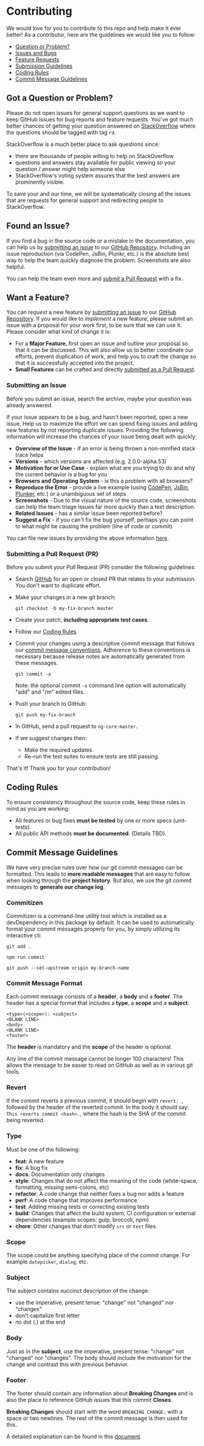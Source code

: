 # Contributing

We would love for you to contribute to this repo and help make it ever better!
As a contributor, here are the guidelines we would like you to follow:

 - [Question or Problem?](#question)
 - [Issues and Bugs](#issue)
 - [Feature Requests](#feature)
 - [Submission Guidelines](#submit-pr)
 - [Coding Rules](#rules)
 - [Commit Message Guidelines](#commit)


## <a name="question"></a> Got a Question or Problem?

Please do not open issues for general support questions as we want to keep GitHub issues for bug reports and feature requests. You've got much better chances of getting your question answered on [StackOverflow](https://stackoverflow.com/questions/tagged/rd) where the questions should be tagged with tag `rd`.

StackOverflow is a much better place to ask questions since:

- there are thousands of people willing to help on StackOverflow
- questions and answers stay available for public viewing so your question / answer might help someone else
- StackOverflow's voting system assures that the best answers are prominently visible.

To save your and our time, we will be systematically closing all the issues that are requests for general support and redirecting people to StackOverflow.


## <a name="issue"></a> Found an Issue?
If you find a bug in the source code or a mistake in the documentation, you can help us by
[submitting an issue](#submit-issue) to our [GitHub Repository][github]. Including an issue
reproduction (via CodePen, JsBin, Plunkr, etc.) is the absolute best way to help the team quickly
diagnose the problem. Screenshots are also helpful.

You can help the team even more and [submit a Pull Request](#submit-pr) with a fix.

## <a name="feature"></a> Want a Feature?
You can *request* a new feature by [submitting an issue](#submit-issue) to our [GitHub
Repository][github]. If you would like to *implement* a new feature, please submit an issue with
a proposal for your work first, to be sure that we can use it.
Please consider what kind of change it is:

* For a **Major Feature**, first open an issue and outline your proposal so that it can be
discussed. This will also allow us to better coordinate our efforts, prevent duplication of work,
and help you to craft the change so that it is successfully accepted into the project.
* **Small Features** can be crafted and directly [submitted as a Pull Request](#submit-pr).

### <a name="submit-issue"></a> Submitting an Issue
Before you submit an issue, search the archive, maybe your question was already answered.

If your issue appears to be a bug, and hasn't been reported, open a new issue.
Help us to maximize the effort we can spend fixing issues and adding new
features by not reporting duplicate issues.  Providing the following information will increase the
chances of your issue being dealt with quickly:

* **Overview of the Issue** - if an error is being thrown a non-minified stack trace helps
* **Versions** - which versions are affected
    (e.g. 2.0.0-alpha.53)
* **Motivation for or Use Case** - explain what are you trying to do and why the current behavior
    is a bug for you
* **Browsers and Operating System** - is this a problem with all browsers?
* **Reproduce the Error** - provide a live example (using [CodePen][codepen], [JsBin][jsbin],
    [Plunker][plunker], etc.) or a unambiguous set of steps
* **Screenshots** - Due to the visual nature of the source code, screenshots can help the team
    triage issues far more quickly than a text description.
* **Related Issues** - has a similar issue been reported before?
* **Suggest a Fix** - if you can't fix the bug yourself, perhaps you can point to what might be
    causing the problem (line of code or commit)

You can file new issues by providing the above information [here](https://github.com/RentDynamics/ng-core/issues/new).


### <a name="submit-pr"></a> Submitting a Pull Request (PR)
Before you submit your Pull Request (PR) consider the following guidelines:

* Search [GitHub](https://github.com/RentDynamics/ng-core/pulls) for an open or closed PR
  that relates to your submission. You don't want to duplicate effort.

* Make your changes in a new git branch:

     ```shell
     git checkout -b my-fix-branch master
     ```

* Create your patch, **including appropriate test cases**.
* Follow our [Coding Rules](#rules).

* Commit your changes using a descriptive commit message that follows our
  [commit message conventions](#commit). Adherence to these conventions
  is necessary because release notes are automatically generated from these messages.

     ```shell
     git commit -a
     ```
  Note: the optional commit `-a` command line option will automatically "add" and "rm" edited files.

* Push your branch to GitHub:

    ```shell
    git push my-fix-branch
    ```

* In GitHub, send a pull request to `ng-core:master`.
* If we suggest changes then:
  * Make the required updates.
  * Re-run the test suites to ensure tests are still passing.


That's it! Thank you for your contribution!

## <a name="rules"></a> Coding Rules
To ensure consistency throughout the source code, keep these rules in mind as you are working:

* All features or bug fixes **must be tested** by one or more specs (unit-tests).
* All public API methods **must be documented**. (Details TBD).

## <a name="commit"></a> Commit Message Guidelines

We have very precise rules over how our git commit messages can be formatted.  This leads to **more
readable messages** that are easy to follow when looking through the **project history**.  But also,
we use the git commit messages to **generate our change log**.

### Commitizen
Commitizen is a command-line utility tool which is installed as a devDependency in this package by default. It can be used to automatically format your commit messages properly for you, by simply utilizing its interactive cli:

```shell
git add .

npm run commit

git push --set-upstream origin my-branch-name
```

### Commit Message Format
Each commit message consists of a **header**, a **body** and a **footer**.  The header has a special
format that includes a **type**, a **scope** and a **subject**:

```
<type>(<scope>): <subject>
<BLANK LINE>
<body>
<BLANK LINE>
<footer>
```

The **header** is mandatory and the **scope** of the header is optional.

Any line of the commit message cannot be longer 100 characters! This allows the message to be easier
to read on GitHub as well as in various git tools.

### Revert
If the commit reverts a previous commit, it should begin with `revert: `, followed by the header of
the reverted commit. In the body it should say: `This reverts commit <hash>.`, where the hash is
the SHA of the commit being reverted.

### Type
Must be one of the following:

* **feat**: A new feature
* **fix**: A bug fix
* **docs**: Documentation only changes
* **style**: Changes that do not affect the meaning of the code (white-space, formatting, missing
  semi-colons, etc)
* **refactor**: A code change that neither fixes a bug nor adds a feature
* **perf**: A code change that improves performance
* **test**: Adding missing tests or correcting existing tests
* **build**: Changes that affect the build system, CI configuration or external dependencies
            (example scopes: gulp, broccoli, npm)
* **chore**: Other changes that don't modify `src` or `test` files

### Scope
The scope could be anything specifying place of the commit change. For example
`datepicker`, `dialog`, etc.

### Subject
The subject contains succinct description of the change:

* use the imperative, present tense: "change" not "changed" nor "changes"
* don't capitalize first letter
* no dot (.) at the end

### Body
Just as in the **subject**, use the imperative, present tense: "change" not "changed" nor "changes".
The body should include the motivation for the change and contrast this with previous behavior.

### Footer
The footer should contain any information about **Breaking Changes** and is also the place to
reference GitHub issues that this commit **Closes**.

**Breaking Changes** should start with the word `BREAKING CHANGE:` with a space or two newlines.
The rest of the commit message is then used for this.

A detailed explanation can be found in this [document][commit-message-format].


[commit-message-format]: https://docs.google.com/document/d/1QrDFcIiPjSLDn3EL15IJygNPiHORgU1_OOAqWjiDU5Y/preview
[corporate-cla]: http://code.google.com/legal/corporate-cla-v1.0.html
[github]: https://github.com/RentDynamics/ng-core
<!-- [submit-issue]: https://github.com/RentDynamics/ng-core/issues/new
[submit-pr]: https://github.com/RentDynamics/ng-core/compare -->
[js-style-guide]: https://google.github.io/styleguide/jsguide.html
[codepen]: http://codepen.io/
[jsbin]: http://jsbin.com/
[jsfiddle]: http://jsfiddle.net/
[plunker]: http://plnkr.co/edit
[runnable]: http://runnable.com/
[stackoverflow]: http://stackoverflow.com/
